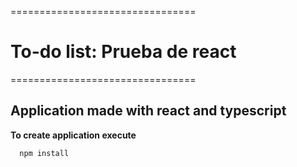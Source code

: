 ================================
# To-do list: Prueba de react
================================
## Application made with react and typescript


**To create application execute**
```
  npm install

```



